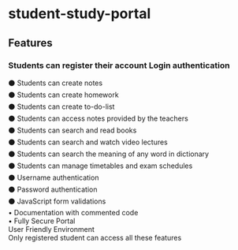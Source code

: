 # student-study-portal
## Features
### Students can register their account Login authentication
⚫ Students can create notes </br>
⚫ Students can create homework </br>
⚫ Students can create to-do-list </br>
⚫ Students can access notes provided by the teachers </br>
⚫ Students can search and read books </br>
⚫ Students can search and watch video lectures </br>
⚫ Students can search the meaning of any word in dictionary </br>
⚫ Students can manage timetables and exam schedules </br>
⚫ Username authentication </br>
⚫ Password authentication </br>
⚫ JavaScript form validations </br>
• Documentation with commented code </br>
• Fully Secure Portal </br>
User Friendly Environment </br>
Only registered student can access all these features </br>
